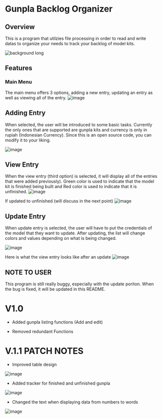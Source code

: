 # Gunpla Backlog Organizer

## Overview
This is a program that utilzies file processing in order to read and write datas to organize your needs to track your backlog of model kits.

![background long](https://user-images.githubusercontent.com/79687001/232764540-92db84ab-9b5c-4255-a34c-e7d64142a219.jpg)


## Features

### Main Menu 
The main menu offers 3 options, adding a new entry, updating an entry as well as viewing all of the entry. 
![image](https://user-images.githubusercontent.com/79687001/232765525-7a8f3e92-26f8-457a-994a-ad71db5c5ceb.png)

## Adding Entry 
When selected, the user will be introduced to some basic tasks. Currently the only ones that are supported are gunpla kits and currency is only in rupiah (Indonesian Currency). Since this is an open source code, you can modify it to your liking. 

![image](https://user-images.githubusercontent.com/79687001/232766223-99ab326c-a461-44b4-ac48-012f9e07017a.png)

## View Entry
When the view entry (third option) is selected, it will display all of the entries that were added previously).
Green color is used to indicate that the model kit is finished being built and Red color is used to indicate that it is unfinished.
![image](https://user-images.githubusercontent.com/79687001/232766986-aadd0de8-7b0a-4f27-b5dd-69a5e9987c3f.png)

If updated to unfinished (will discuss in the next point)
![image](https://user-images.githubusercontent.com/79687001/232767543-d31bf37c-a700-474f-a357-7db9991bf457.png)


## Update Entry
When update entry is selected, the user will have to put the credentials of the model that they want to update. 
After updating, the list will change colors and values depending on what is being changed. 

![image](https://user-images.githubusercontent.com/79687001/232768005-f664e05d-8587-462d-8208-408b7630f157.png)

Here is what the view entry looks like after an update
![image](https://user-images.githubusercontent.com/79687001/232768120-3802e89b-52dd-4bbf-ad4d-bf092b08f6cd.png)


## NOTE TO USER

This program is still really buggy, especially with the update poriton. When the bug is fixed, it will be updated in this README. 

# **V1.0**
+ Added gunpla listing functions (Add and edit)  
- Removed redundant Functions 

# **V.1.1 PATCH NOTES**
+ Improved table design

![image](https://user-images.githubusercontent.com/79687001/233794137-a48d1555-84e5-4555-8b00-f5f015d2851d.png)

+ Added tracker for finished and unfinished gunpla 

![image](https://user-images.githubusercontent.com/79687001/233794191-3835e170-520f-414f-9461-1c8b670bc293.png)

+ Changed the text when displaying data from numbers to words 

![image](https://user-images.githubusercontent.com/79687001/233794081-33f104a2-74f1-4539-a227-efa3ed068373.png)
